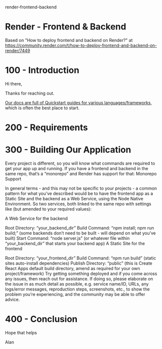 render-frontend-backend
# Render - Frontend &amp; Backend

Based on "How to deploy frontend and backend on Render?" at https://community.render.com/t/how-to-deploy-frontend-and-backend-on-render/7449

# 100 - Introduction

Hi there,

Thanks for reaching out.

[Our docs are full of Quickstart guides for various languages/frameworks](https://render.com/docs), which is often the best place to start.

# 200 - Requirements

# 300 - Building Our Application

Every project is different, so you will know what commands are required to get your app up and running. If you have a frontend and backend in the same repo, that’s a “monorepo” and Render has support for that: Monorepo Support

In general terms - and this may not be specific to your projects - a common pattern for what you’ve described would be to have the frontend app as a Static Site and the backend as a Web Service, using the Node Native Environment. So two services, both linked to the same repo with settings like (but amended to your required values):

A Web Service for the backend

Root Directory: “your_backend_dir”
Build Command: “npm install; npm run build;” (some backends don’t need to be built - will depend on what you’ve built)
Start Command: “node server.js” (or whatever file within “your_backend_dir” that starts your backend app)
A Static Site for the frontend

Root Directory: “your_frontend_dir”
Build Command: “npm run build” (static sites auto-install dependencies)
Publish Directory: “public” (this is Create React Apps default build directory, amend as required for your own project/framework)
Try getting something deployed and if you come across any issues, then reach out for assistance. If doing so, please elaborate on the issue in as much detail as possible, e.g. service name/ID, URLs, any logs/error messages, reproduction steps, screenshots, etc., to show the problem you’re experiencing, and the community may be able to offer advice.

# 400 - Conclusion

Hope that helps

Alan
